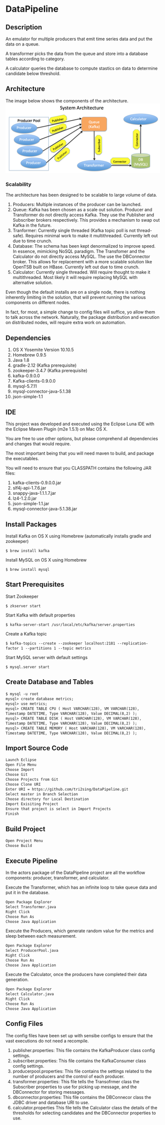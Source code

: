 # DataPipeline


## Description

An emulator for multiple producers that emit time series data and put the data on a queue.

A transformer picks the data from the queue and store into a database tables according to category.

A calculator queries the database to compute stastics on data to determine candidate below threshold.

## Architecture
The image below shows the components of the architecture.
![System Architecture](https://github.com/tri2sing/DataPipeline/raw/master/img/SystemArchitecture.png)

### Scalability 
The architecture has been designed to be scalable to large volume of data.

1. Producers: Multiple instances of the producer can be launched.
2. Queue: Kafka has been chosen as a scale out solution.  Producer and Transformer do not directly access Kafka.  They use the Publisher and Subscriber brokers respectively.  This provides a mechanism to swap out Kafka in the future.
3. Tranformer: Currently single threaded (Kafka topic poll is not thread-safe).  Requires minimal work to make it multithreaded.  Currently left out due to time crunch.
4. Database: The schema has been kept denormalized to improve speed.  In essence, mimicking NoSQL paradigm.  The Transfomer and the Calculator do not directly access MySQL.  The use the DBConnector broker.  This allows for replacement with a more scalable solution like OpenTSB built on HBase.  Currently left out due to time crunch.
5. Calculator: Currently single threaded.  Will require thought to make it multithreaded. Most likely it will require replacing MySQL with alternative solution. 

Even though the default installs are on a single node, there is nothing inherently limiting in the solution, that will prevent running the various components on different nodes.  

In fact, for most, a simple change to config files will suffice, yo allow them to talk across the network.  Naturally, the package distribution and execution on distributed nodes, will require extra work on automation.

## Dependencies

1. OS X Yosemite Version 10.10.5
2. Homebrew 0.9.5 
3. Java 1.8
4. gradle-2.12 (Kafka prerequisite)
5. zookeeper-3.4.7 (Kafka prerequisite)
6. kafka-0.9.0.0
7. Kafka-clients-0.9.0.0
8. mysql-5.7.11
9. mysql-connector-java-5.1.38
10. json-simple-1.1

## IDE

This project was developed and executed using the Eclipse Luna IDE with the Eclipse Maven Plugin (m2e 1.5.1) on Mac OS X. 

You are free to use other options, but please comprehend all dependencies and changes that would require.  

The most important being that you will need maven to build, and package the executables.

You will need to ensure that you CLASSPATH contains the following JAR files:

1. kafka-clients-0.9.0.0.jar
2. slf4j-api-1.7.6.jar
3. snappy-java-1.1.1.7.jar
4. lz4-1.2.0.jar
5. json-simple-1.1.jar
6. mysql-connector-java-5.1.38.jar

## Install Packages

Install Kafka on OS X using Homebrew (automatically installs gradle and zookeeper) 
```shell
$ brew install kafka
```
Install MySQL on OS X using Homebrew
```shell
$ brew install mysql
```

## Start Prerequisites

Start Zookeeper
```shell
$ zkserver start
```
Start Kafka with default properties
```shell
$ kafka-server-start /usr/local/etc/kafka/server.properties
```
Create a Kafka topic
```shell
$ kafka-topics --create --zookeeper localhost:2181 --replication-factor 1 --partitions 1 --topic metrics
```
Start MySQL server with default settings
```shell
$ mysql.server start
```

## Create Database and Tables

```shell
$ mysql -u root
mysql> create database metrics;
mysql> use metrics;
mysql> CREATE TABLE CPU ( Host VARCHAR(128), VM VARCHAR(128), Timestamp DATETIME, Type VARCHAR(128), Value DECIMAL(8,2) );
mysql> CREATE TABLE DISK ( Host VARCHAR(128), VM VARCHAR(128), Timestamp DATETIME, Type VARCHAR(128), Value DECIMAL(8,2) );
mysql> CREATE TABLE MEMORY ( Host VARCHAR(128), VM VARCHAR(128), Timestamp DATETIME, Type VARCHAR(128), Value DECIMAL(8,2) );
```

## Import Source Code

```
Launch Eclipse 
Open File Menu 
Choose Import 
Choose Git 
Choose Projects from Git 
Choose Clone URI  
Enter URI = https://github.com/tri2sing/DataPipeline.git
Select master in Branch Selection
Choose directory for Local Destination
Import Exisiting Project
Ensure that project is select in Import Projects
Finish
```

## Build Project

```
Open Project Menu
Choose Build
```

## Execute Pipeline 

In the actors package of the DataPipeline project are all the workflow components: producer, transformer, and calculator.

Execute the Transformer, which has an infinite loop to take queue data and put it in the database.
```
Open Package Explorer
Select Transformer.java 
Right Click
Choose Run As
Choose Java Application
```
Execute the Producers, which generate random value for the metrics and sleep between each measurement.
```
Open Package Explorer
Select ProducerPool.java 
Right Click
Choose Run As
Choose Java Application
```
Execute the Calculator, once the producers have completed their data generation.
```
Open Package Explorer
Select Calculator.java 
Right Click
Choose Run As
Choose Java Application
```

## Config Files
The config files have been set up with sensibe configs to ensure that the vast executions do not need a recompile.

1. publisher.properties: This file contains the KafkaProducer class config settings.
2. subscriber.properties: This file contains the KafkaConsumer class config settings.
3. producerpool.properties: This file contains the settings related to the number of producers and the control of each producer.
4. transformer.properties: This file tells the Transofrmer class the Subscriber properties to use for picking up message, and the DBConnector for storing messages.
5. dbconnector.properties: This file contains the DBConnecor class the JDBC driver and database URI to use.
6. calculator.properties
This file tells the Calculator class the details of the thresholds for selecting candidates and the DBConnector properties to use.






